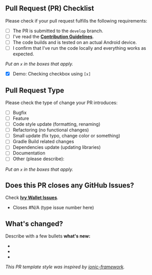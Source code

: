 ## Pull Request (PR) Checklist

Please check if your pull request fulfills the following requirements:

- [ ] The PR is submitted to the `develop` branch.
- [ ] I've read the **[Contribution Guidelines](https://github.com/ILIYANGERMANOV/ivy-wallet/blob/main/CONTRIBUTING.md)**.
- [ ] The code builds and is tested on an actual Android device.
- [ ] I confirm that I've run the code locally and everything works as expected.

_Put an `x` in the boxes that apply._

- [x] Demo: Checking checkbox using `[x]`

## Pull Request Type

Please check the type of change your PR introduces:

- [ ] Bugfix
- [ ] Feature
- [ ] Code style update (formatting, renaming)
- [ ] Refactoring (no functional changes)
- [ ] Small update (fix typo, change color or something)
- [ ] Gradle Build related changes
- [ ] Dependencies update (updating libraries)
- [ ] Documentation
- [ ] Other (please describe):

_Put an `x` in the boxes that apply._

## Does this PR closes any GitHub Issues?

Check **[Ivy Wallet Issues](https://github.com/ILIYANGERMANOV/ivy-wallet/issues)**.

- Closes #N/A (type issue number here)

## What's changed?

Describe with a few bullets **what's new:**

-
-
-

_This PR template style was inspired by [ionic-framework](https://github.com/ionic-team/ionic-framework/blob/main/.github/PULL_REQUEST_TEMPLATE.md)._